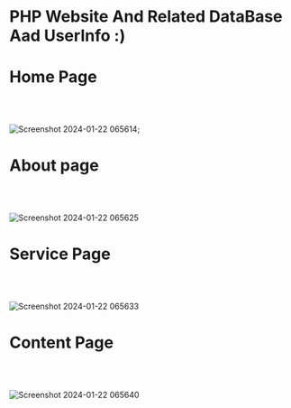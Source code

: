 # PHP Website And Related DataBase Aad UserInfo :)

# Home Page
<br>
<br>

![Screenshot 2024-01-22 065614](https://github.com/MohdHadi72/Language-About-Website-/assets/154020781/f4779e5b-095c-4250-a8e7-3fb797cc617d);

# About page
<br>
<br>

![Screenshot 2024-01-22 065625](https://github.com/MohdHadi72/Language-About-Website-/assets/154020781/6c2fc631-5285-4ada-80e4-eba7cb32ebdc)

# Service Page
<br>
<br>

![Screenshot 2024-01-22 065633](https://github.com/MohdHadi72/Language-About-Website-/assets/154020781/f64e9496-47fd-4169-b290-a705a0508556)

# Content Page
<br>
<br>

![Screenshot 2024-01-22 065640](https://github.com/MohdHadi72/Language-About-Website-/assets/154020781/b2fc1c95-7b0d-4ce1-985c-e24ba49ef698)
